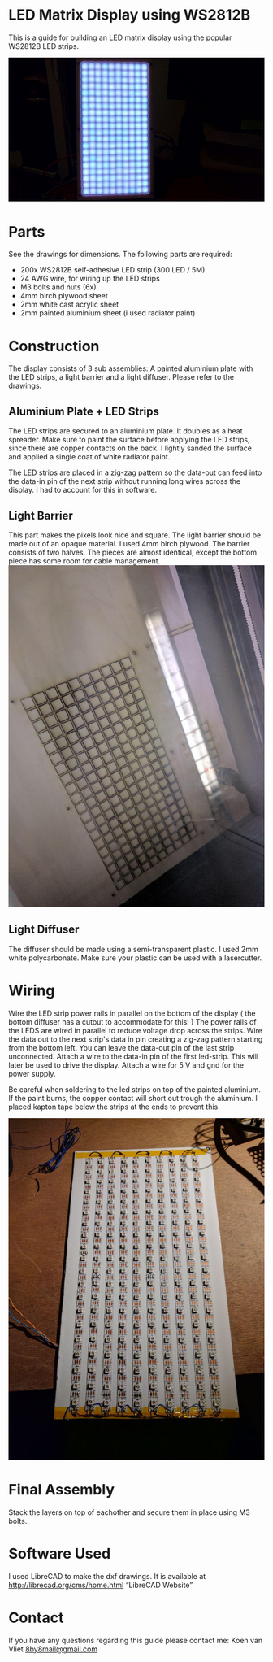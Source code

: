 ﻿# LED Matrix Display using WS2812B
This is a guide for building an LED matrix display using the popular WS2812B LED strips.

![Matrix](pictures/matrix.jpg "LED matrix display")

# Parts
See the drawings for dimensions. The following parts are required:
- 200x WS2812B self-adhesive LED strip (300 LED / 5M)
- 24 AWG wire, for wiring up the LED strips
- M3 bolts and nuts (6x)
- 4mm birch plywood sheet
- 2mm white cast acrylic sheet
- 2mm painted aluminium sheet (i used radiator paint)

# Construction
The display consists of 3 sub assemblies: A painted aluminium plate with the LED strips, a light barrier and a light diffuser. Please refer to the drawings.

## Aluminium Plate + LED Strips
The LED strips are secured to an aluminium plate. It doubles as a heat spreader. Make sure to paint the surface before applying the LED strips, since there are copper contacts on the back. I lightly sanded the surface and applied a single coat of white radiator paint.

The LED strips are placed in a zig-zag pattern so the data-out can feed into the data-in pin of the next strip without running long wires across the display. I had to account for this in software.

## Light Barrier
This part makes the pixels look nice and square. The light barrier should be made out of an opaque material. I used 4mm birch plywood. The barrier consists of two halves. The pieces are almost identical, except the bottom piece has some room for cable management.
![Barrier](pictures/barrier.jpg "Light barrier")

## Light Diffuser
The diffuser should be made using a semi-transparent plastic. I used 2mm white polycarbonate. Make sure your plastic can be used with a lasercutter.

# Wiring
Wire the LED strip power rails in parallel on the bottom of the display ( the bottom diffuser has a cutout to accommodate for this! ) The power rails of the LEDS are wired in parallel to reduce voltage drop across the strips. Wire the data out to the next strip's data in pin creating a zig-zag pattern starting from the bottom left. You can leave the data-out pin of the last strip unconnected. Attach a wire to the data-in pin of the first led-strip. This will later be used to drive the display. Attach a wire for 5 V and gnd for the power supply.

Be careful when soldering to the led strips on top of the painted aluminium. If the paint burns, the copper contact will short out trough the aluminium. I placed kapton tape below the strips at the ends to prevent this.

![Wiring](pictures/ledstrips.jpg "Ledstrip wiring")

# Final Assembly
Stack the layers on top of eachother and secure them in place using M3 bolts.

# Software Used
I used LibreCAD to make the dxf drawings. It is available at http://librecad.org/cms/home.html “LibreCAD Website”

# Contact
If you have any questions regarding this guide please contact me:
Koen van Vliet <8by8mail@gmail.com>
